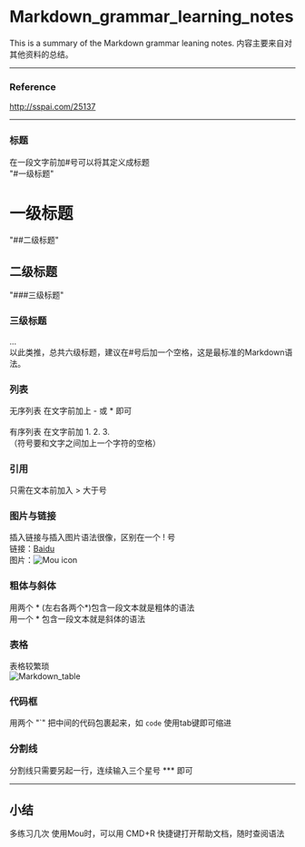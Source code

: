 # Markdown_grammar_learning_notes
This is a summary of the Markdown grammar leaning notes.
内容主要来自对其他资料的总结。
***

### Reference
http://sspai.com/25137
***
### 标题
在一段文字前加#号可以将其定义成标题 <br/>
"#一级标题" <br/>
# 一级标题<br/>  
"##二级标题"
## 二级标题<br/> 
"###三级标题"
### 三级标题 
...<br/>
以此类推，总共六级标题，建议在#号后加一个空格，这是最标准的Markdown语法。

### 列表
无序列表 在文字前加上 - 或 * 即可 <br/><br/>
有序列表 在文字前加 1. 2. 3. <br/>（符号要和文字之间加上一个字符的空格）

### 引用
只需在文本前加入 > 大于号

### 图片与链接
插入链接与插入图片语法很像，区别在一个 ! 号 <br/>
链接：[Baidu](http://baidu.com) <br/>
图片：![Mou icon](http://mouapp.com/Mou_128.png)<br/>

### 粗体与斜体
用两个 * (左右各两个*)包含一段文本就是粗体的语法 <br/>
用一个 * 包含一段文本就是斜体的语法

### 表格
表格较繁琐<br/>
![Markdown_table](https://s3.amazonaws.com/f.cl.ly/items/2U2E293h1U2K0j1A1B0f/Screen%20Shot%202015-12-15%20at%2011.11.05%20AM.png?v=f9307577)

### 代码框
用两个 "\`" 把中间的代码包裹起来，如 `code`
使用tab键即可缩进

### 分割线
分割线只需要另起一行，连续输入三个星号 *** 即可

***
## 小结
多练习几次
使用Mou时，可以用 CMD+R 快捷键打开帮助文档，随时查阅语法